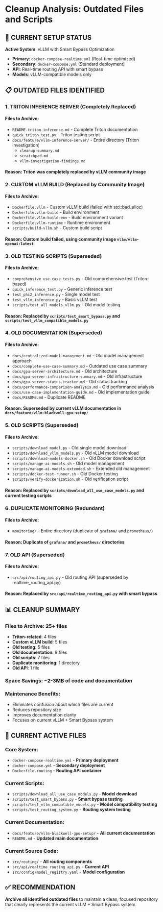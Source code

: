 # Cleanup Analysis: Outdated Files and Scripts

## 🎯 **CURRENT SETUP STATUS**

**Active System**: vLLM with Smart Bypass Optimization
- **Primary**: `docker-compose-realtime.yml` (Real-time optimized)
- **Secondary**: `docker-compose.yml` (Standard deployment)
- **API**: Real-time routing API with smart bypass
- **Models**: vLLM-compatible models only

## 📋 **OUTDATED FILES IDENTIFIED**

### **1. TRITON INFERENCE SERVER (Completely Replaced)**

#### **Files to Archive:**
- `README-triton-inference.md` - Complete Triton documentation
- `quick_triton_test.py` - Triton testing script
- `docs/feature/vllm-inference-server/` - Entire directory (Triton investigation)
  - `cleanup-summary.md`
  - `scratchpad.md` 
  - `vllm-investigation-findings.md`

#### **Reason**: Triton was completely replaced by vLLM community image

### **2. CUSTOM vLLM BUILD (Replaced by Community Image)**

#### **Files to Archive:**
- `Dockerfile.vllm` - Custom vLLM build (failed with std::bad_alloc)
- `Dockerfile.vllm-build` - Build environment
- `Dockerfile.vllm-build-env` - Build environment variant
- `Dockerfile.vllm-runtime` - Runtime environment
- `scripts/build-vllm.sh` - Custom build script

#### **Reason**: Custom build failed, using community image `vllm/vllm-openai:latest`

### **3. OLD TESTING SCRIPTS (Superseded)**

#### **Files to Archive:**
- `comprehensive_use_case_tests.py` - Old comprehensive test (Triton-based)
- `quick_inference_test.py` - Generic inference test
- `test_phi2_inference.py` - Single model test
- `test_vllm_inference.py` - Basic vLLM test
- `scripts/test_all_models_vllm.py` - Old model testing

#### **Reason**: Replaced by `scripts/test_smart_bypass.py` and `scripts/test_vllm_compatible_models.py`

### **4. OLD DOCUMENTATION (Superseded)**

#### **Files to Archive:**
- `docs/centralized-model-management.md` - Old model management approach
- `docs/complete-use-case-summary.md` - Outdated use case summary
- `docs/gpu-server-architecture.md` - Old architecture
- `docs/gpu-server-infrastructure-summary.md` - Old infrastructure
- `docs/gpu-server-status-tracker.md` - Old status tracking
- `docs/performance-comparison-analysis.md` - Old performance analysis
- `docs/use-case-implementation-guide.md` - Old implementation guide
- `docs/README.md` - Duplicate README

#### **Reason**: Superseded by current vLLM documentation in `docs/feature/vllm-blackwell-gpu-setup/`

### **5. OLD SCRIPTS (Superseded)**

#### **Files to Archive:**
- `scripts/download_model.py` - Old single model download
- `scripts/download_vllm_models.py` - Old vLLM model download
- `scripts/download-models-docker.sh` - Old Docker download script
- `scripts/manage-ai-models.sh` - Old model management
- `scripts/manage-ai-models-extended.sh` - Extended old management
- `scripts/docker-test-runner.sh` - Old Docker testing
- `scripts/verify-dockerization.sh` - Old verification script

#### **Reason**: Replaced by `scripts/download_all_use_case_models.py` and current testing scripts

### **6. DUPLICATE MONITORING (Redundant)**

#### **Files to Archive:**
- `monitoring/` - Entire directory (duplicate of `grafana/` and `prometheus/`)

#### **Reason**: Duplicate of `grafana/` and `prometheus/` directories

### **7. OLD API (Superseded)**

#### **Files to Archive:**
- `src/api/routing_api.py` - Old routing API (superseded by realtime_routing_api.py)

#### **Reason**: Replaced by `src/api/realtime_routing_api.py` with smart bypass

## 📊 **CLEANUP SUMMARY**

### **Files to Archive: 25+ files**
- **Triton-related**: 4 files
- **Custom vLLM build**: 5 files  
- **Old testing**: 5 files
- **Old documentation**: 8 files
- **Old scripts**: 7 files
- **Duplicate monitoring**: 1 directory
- **Old API**: 1 file

### **Space Savings**: ~2-3MB of code and documentation

### **Maintenance Benefits**:
- Eliminates confusion about which files are current
- Reduces repository size
- Improves documentation clarity
- Focuses on current vLLM + Smart Bypass system

## 🎯 **CURRENT ACTIVE FILES**

### **Core System:**
- `docker-compose-realtime.yml` - **Primary deployment**
- `docker-compose.yml` - **Secondary deployment**
- `Dockerfile.routing` - **Routing API container**

### **Current Scripts:**
- `scripts/download_all_use_case_models.py` - **Model download**
- `scripts/test_smart_bypass.py` - **Smart bypass testing**
- `scripts/test_vllm_compatible_models.py` - **Model compatibility testing**
- `scripts/test_routing_system.py` - **Routing system testing**

### **Current Documentation:**
- `docs/feature/vllm-blackwell-gpu-setup/` - **All current documentation**
- `README.md` - **Updated main documentation**

### **Current Source Code:**
- `src/routing/` - **All routing components**
- `src/api/realtime_routing_api.py` - **Current API**
- `src/config/model_registry.yaml` - **Model configuration**

## ✅ **RECOMMENDATION**

**Archive all identified outdated files** to maintain a clean, focused repository that clearly represents the current vLLM + Smart Bypass system.
